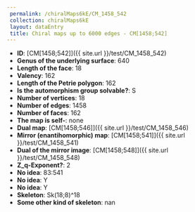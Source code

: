 ```yaml
--- 
 permalink: /chiralMaps6kE/CM_1458_542 
 collection: chiralMaps6kE
 layout: dataEntry
 title: Chiral maps up to 6000 edges - CM[1458;542]
---
```


- **ID**: [CM[1458;542]]({{ site.url }}/test/CM_1458_542)
- **Genus of the underlying surface**: 640
- **Length of the face**: 18
- **Valency**: 162
- **Length of the Petrie polygon**: 162
- **Is the automorphism group solvable?**: S
- **Number of vertices**: 18
- **Number of edges**: 1458
- **Number of faces**: 162
- **The map is self-**: none
- **Dual map**: [CM[1458;546]]({{ site.url }}/test/CM_1458_546)
- **Mirror (enantihomorphic) map**: [CM[1458;541]]({{ site.url }}/test/CM_1458_541)
- **Dual of the mirror image**: [CM[1458;548]]({{ site.url }}/test/CM_1458_548)
- **Z_q-Exponent?**: 2
- **No idea**:  83:541
- **No idea**: Y
- **No idea**: Y
- **Skeleton**: Sk(18;8)^18
- **Some other kind of skeleton**: nan
